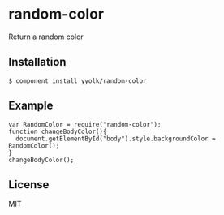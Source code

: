 
# random-color

  Return a random color

## Installation

    $ component install yyolk/random-color

## Example
    var RandomColor = require("random-color");
    function changeBodyColor(){
      document.getElementById("body").style.backgroundColor = RandomColor();
    }
    changeBodyColor();
   

## License

  MIT
